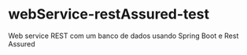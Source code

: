 # webService-restAssured-test
Web service REST com um banco de dados usando Spring Boot e Rest Assured

